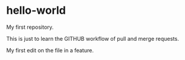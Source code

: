 # hello-world
My first repository.

This is just to learn the GITHUB workflow of pull and merge requests.

My first edit on the file in a feature.
